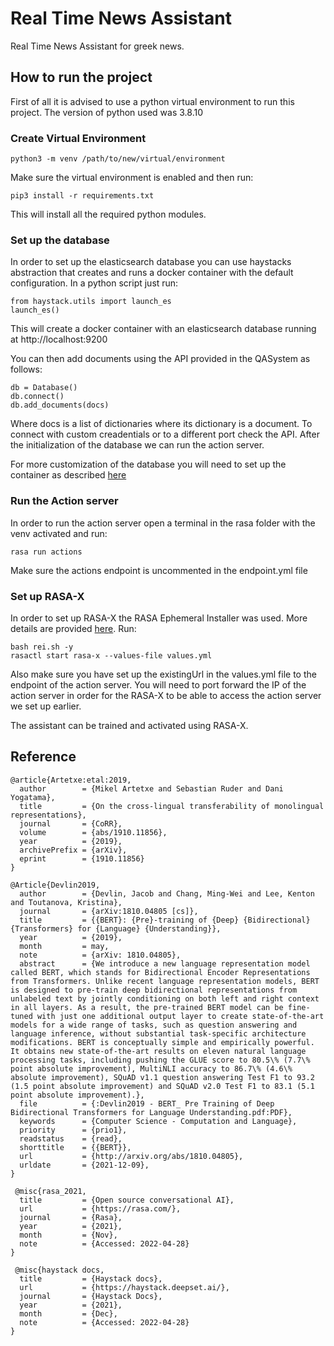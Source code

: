# Real Time News Assistant

Real Time News Assistant for greek news.

## How to run the project
First of all it is advised to use a python virtual environment to run this project. The version of python used was 3.8.10

### Create Virtual Environment
```
python3 -m venv /path/to/new/virtual/environment
```
Make sure the virtual environment is enabled and then run:
```
pip3 install -r requirements.txt
```
This will install all the required python modules.

### Set up the database
In order to set up the elasticsearch database you can use haystacks abstraction that creates and runs a docker container with the default configuration. In a python script just run:
```
from haystack.utils import launch_es
launch_es()
```
This will create a docker container with an elasticsearch database running at http://localhost:9200

You can then add documents using the API provided in the QASystem as follows:
```
db = Database()
db.connect()
db.add_documents(docs)
```
Where docs is a list of dictionaries where its dictionary is a document. To connect with custom creadentials or to a different port check the API. After the initialization of the database we can run the action server.

For more customization of the database you will need to set up the container as described [here](https://www.elastic.co/guide/en/elasticsearch/reference/current/docker.html)
### Run the Action server
In order to run the action server open a terminal in the rasa folder with the venv activated and run:
```
rasa run actions
```
Make sure the actions endpoint is uncommented in the endpoint.yml file

### Set up RASA-X
In order to set up RASA-X the RASA Ephemeral Installer was used. More details are provided [here](https://github.com/RasaHQ/REI).
Run:
```
bash rei.sh -y
rasactl start rasa-x --values-file values.yml
```
Also make sure you have set up the existingUrl in the values.yml file to the endpoint of the action server. You will need to port forward the IP of the action server in order for the RASA-X to be able to access the action server we set up earlier.

The assistant can be trained and activated using RASA-X.
## Reference

```
@article{Artetxe:etal:2019,
  author        = {Mikel Artetxe and Sebastian Ruder and Dani Yogatama},
  title         = {On the cross-lingual transferability of monolingual representations},
  journal       = {CoRR},
  volume        = {abs/1910.11856},
  year          = {2019},
  archivePrefix = {arXiv},
  eprint        = {1910.11856}
}
```
```
@Article{Devlin2019,
  author        = {Devlin, Jacob and Chang, Ming-Wei and Lee, Kenton and Toutanova, Kristina},
  journal       = {arXiv:1810.04805 [cs]},
  title         = {{BERT}: {Pre}-training of {Deep} {Bidirectional} {Transformers} for {Language} {Understanding}},
  year          = {2019},
  month         = may,
  note          = {arXiv: 1810.04805},
  abstract      = {We introduce a new language representation model called BERT, which stands for Bidirectional Encoder Representations from Transformers. Unlike recent language representation models, BERT is designed to pre-train deep bidirectional representations from unlabeled text by jointly conditioning on both left and right context in all layers. As a result, the pre-trained BERT model can be fine-tuned with just one additional output layer to create state-of-the-art models for a wide range of tasks, such as question answering and language inference, without substantial task-specific architecture modifications. BERT is conceptually simple and empirically powerful. It obtains new state-of-the-art results on eleven natural language processing tasks, including pushing the GLUE score to 80.5\% (7.7\% point absolute improvement), MultiNLI accuracy to 86.7\% (4.6\% absolute improvement), SQuAD v1.1 question answering Test F1 to 93.2 (1.5 point absolute improvement) and SQuAD v2.0 Test F1 to 83.1 (5.1 point absolute improvement).},
  file          = {:Devlin2019 - BERT_ Pre Training of Deep Bidirectional Transformers for Language Understanding.pdf:PDF},
  keywords      = {Computer Science - Computation and Language},
  priority      = {prio1},
  readstatus    = {read},
  shorttitle    = {{BERT}},
  url           = {http://arxiv.org/abs/1810.04805},
  urldate       = {2021-12-09},
}
```
```
 @misc{rasa_2021,
  title         = {Open source conversational AI},
  url           = {https://rasa.com/},
  journal       = {Rasa},
  year          = {2021},
  month         = {Nov},
  note          = {Accessed: 2022-04-28}
}
```
```
 @misc{haystack docs,
  title         = {Haystack docs},
  url           = {https://haystack.deepset.ai/},
  journal       = {Haystack Docs},
  year          = {2021},
  month         = {Dec},
  note          = {Accessed: 2022-04-28}
}
```
